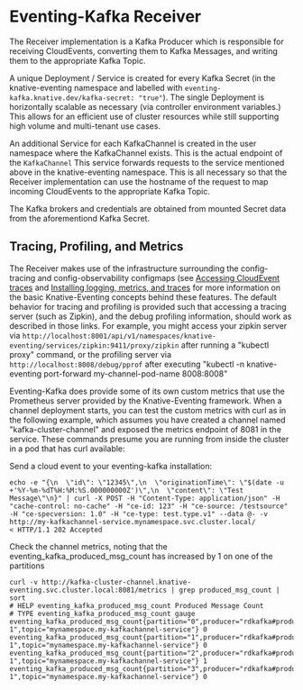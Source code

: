 # Eventing-Kafka Receiver

The Receiver implementation is a Kafka Producer which is responsible for
receiving CloudEvents, converting them to Kafka Messages, and writing them
to the appropriate Kafka Topic.

A unique Deployment / Service is created for every Kafka Secret (in
the knative-eventing namespace and labelled with
`eventing-kafka.knative.dev/kafka-secret: "true"`).  The single Deployment
is horizontally scalable as necessary (via controller environment variables.) This
allows for an efficient use of cluster resources while still supporting high
volume and multi-tenant use cases.

An additional Service for each KafkaChannel is created in the user namespace
where the KafkaChannel exists.  This is the actual endpoint of the `KafkaChannel`
This service forwards requests to the service mentioned above in the
knative-eventing namespace.  This is all necessary so that the Receiver
implementation can use the hostname of the request to map incoming CloudEvents
to the appropriate Kafka Topic.

The Kafka brokers and credentials are obtained from mounted Secret data from
the aforementiond Kafka Secret.

## Tracing, Profiling, and Metrics

The Receiver makes use of the infrastructure surrounding the config-tracing and config-observability
configmaps (see [Accessing CloudEvent traces](https://knative.dev/docs/eventing/accessing-traces) and
[Installing logging, metrics, and traces](https://knative.dev/docs/serving/installing-logging-metrics-traces)
for more information on the basic Knative-Eventing concepts behind these features.  The default behavior for
tracing and profiling is provided such that accessing a tracing server (such as Zipkin), and the debug profiling
information, should work as described in those links.  For example, you might access your zipkin server
via `http://localhost:8001/api/v1/namespaces/knative-eventing/services/zipkin:9411/proxy/zipkin` after running a
"kubectl proxy" command, or the profiling server via `http://localhost:8008/debug/pprof` after executing
"kubectl -n knative-eventing port-forward my-channel-pod-name 8008:8008"

Eventing-Kafka does provide some of its own custom metrics that use the Prometheus server provided by
the Knative-Eventing framework.  When a channel deployment starts, you can test the custom metrics with curl as in the
following example, which assumes you have created a channel named "kafka-cluster-channel" and exposed the metrics
endpoint of 8081 in the service.  These commands presume you are running from inside the cluster in a pod that has
curl available:

Send a cloud event to your eventing-kafka installation:

```
echo -e "{\n  \"id\": \"12345\",\n  \"originationTime\": \"$(date -u +'%Y-%m-%dT%H:%M:%S.000000000Z')\",\n  \"content\": \"Test Message\"\n}" | curl -X POST -H "Content-Type: application/json" -H "cache-control: no-cache" -H "ce-id: 123" -H "ce-source: /testsource" -H "ce-specversion: 1.0" -H "ce-type: test.type.v1" --data @- -v http://my-kafkachannel-service.mynamespace.svc.cluster.local/
< HTTP/1.1 202 Accepted
```

Check the channel metrics, noting that the eventing_kafka_produced_msg_count has increased by 1 on one of the partitions

```
curl -v http://kafka-cluster-channel.knative-eventing.svc.cluster.local:8081/metrics | grep produced_msg_count | sort
# HELP eventing_kafka_produced_msg_count Produced Message Count
# TYPE eventing_kafka_produced_msg_count gauge
eventing_kafka_produced_msg_count{partition="0",producer="rdkafka#producer-1",topic="mynamespace.my-kafkachannel-service"} 0
eventing_kafka_produced_msg_count{partition="1",producer="rdkafka#producer-1",topic="mynamespace.my-kafkachannel-service"} 0
eventing_kafka_produced_msg_count{partition="2",producer="rdkafka#producer-1",topic="mynamespace.my-kafkachannel-service"} 1
eventing_kafka_produced_msg_count{partition="3",producer="rdkafka#producer-1",topic="mynamespace.my-kafkachannel-service"} 0
```
